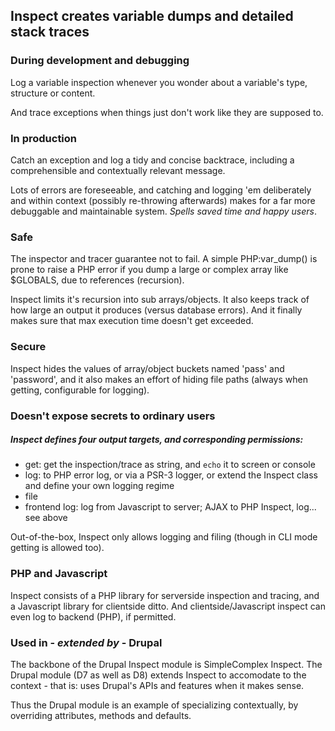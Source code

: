 ## Inspect creates variable dumps and detailed stack traces ##

### During development and debugging ###

Log a variable inspection whenever you wonder about a variable's type, structure or content.

And trace exceptions when things just don't work like they are supposed to.

### In production ###

Catch an exception and log a tidy and concise backtrace, including a comprehensible and contextually relevant message.

Lots of errors are foreseeable, and catching and logging 'em deliberately and within context (possibly re-throwing afterwards) makes for a far more debuggable and maintainable system.
*Spells saved time and happy users*.

### Safe ###

The inspector and tracer guarantee not to fail.
A simple PHP:var_dump() is prone to raise a PHP error if you dump a large or complex array like $GLOBALS, due to references (recursion).

Inspect limits it's recursion into sub arrays/objects. It also keeps track of how large an output it produces (versus database errors). And it finally makes sure that max execution time doesn't get exceeded.

### Secure ###

Inspect hides the values of array/object buckets named 'pass' and 'password', and it also makes an effort of hiding file paths (always when getting, configurable for logging).

### Doesn't expose secrets to ordinary users ###

##### Inspect defines four output targets, and corresponding permissions: #####

- get: get the inspection/trace as string, and `echo` it to screen or console
- log: to PHP error log, or via a PSR-3 logger, or extend the Inspect class and define your own logging regime
- file
- frontend log: log from Javascript to server; AJAX to PHP Inspect, log... see above

Out-of-the-box, Inspect only allows logging and filing (though in CLI mode getting is allowed too).

### PHP and Javascript ###

Inspect consists of a PHP library for serverside inspection and tracing, and a Javascript library for clientside ditto.
And clientside/Javascript inspect can even log to backend (PHP), if permitted.

### Used in - *extended by* - Drupal ###

The backbone of the Drupal Inspect module is SimpleComplex Inspect.
The Drupal module (D7 as well as D8) extends Inspect to accomodate to the context - that is: uses Drupal's APIs and features when it makes sense.

Thus the Drupal module is an example of specializing contextually, by overriding attributes, methods and defaults.